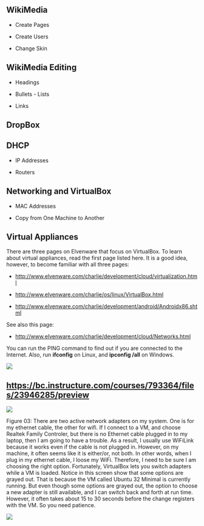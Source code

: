 WikiMedia
---------

-   Create Pages

-   Create Users

-   Change Skin

WikiMedia Editing
-----------------

-   Headings

-   Bullets - Lists

-   Links

DropBox
-------

DHCP
----

-   IP Addresses

-   Routers

Networking and VirtualBox
-------------------------

-   MAC Addresses

-   Copy from One Machine to Another

Virtual Appliances
------------------

There are three pages on Elvenware that focus on VirtualBox. To learn about
virtual appliances, read the first page listed here. It is a good idea, however,
to become familiar with all three pages:

-   <http://www.elvenware.com/charlie/development/cloud/virtualization.html>

-   <http://www.elvenware.com/charlie/os/linux/VirtualBox.html>

-   <http://www.elvenware.com/charlie/development/android/Androidx86.shtml>

See also this page:

-   <http://www.elvenware.com/charlie/development/cloud/Networks.html>

You can run the PING command to find out if you are connected to the Internet.
Also, run **ifconfig** on Linux, and **ipconfig /all** on Windows.

![](<https://bc.instructure.com/courses/793364/files/23946284/preview>)

<https://bc.instructure.com/courses/793364/files/23946285/preview>
------------------------------------------------------------------

![](<https://bc.instructure.com/courses/793364/files/23946286/preview>)

Figure 03: There are two active network adapters on my system. One is for my
ethernet cable, the other for wifi. If I connect to a VM, and choose Realtek
Family Controler, but there is no Ethernet cable plugged in to my laptop, then I
am going to have a trouble. As a result, I usually use WiFiLink because it works
even if the cable is not plugged in. However, on my machine, it often seems like
it is either/or, not both. In other words, when I plug in my ethernet cable, I
loose my WiFi. Therefore, I need to be sure I am choosing the right option.
Fortunately, VirtualBox lets you switch adapters while a VM is loaded. Notice in
this screen show that some options are grayed out. That is because the VM called
Ubuntu 32 Minimal is currently running. But even though some options are grayed
out, the option to choose a new adapter is still available, and I can switch
back and forth at run time. However, it often takes about 15 to 30 seconds
before the change registers with the VM. So you need patience.

![](<https://bc.instructure.com/courses/793364/files/23946287/preview>)
